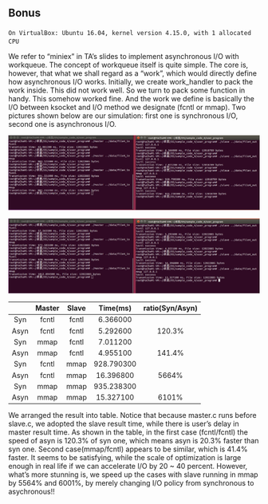 ## Bonus

`On VirtualBox: Ubuntu 16.04, kernel version 4.15.0, with 1 allocated CPU`

We refer to “miniex” in TA’s slides to implement asynchronous I/O with workqueue. The concept of workqueue itself is quite simple. The core is, however, that what we shall regard as a “work”, which would directly define how asynchronous I/O works. Initially, we create work_handler to pack the work inside. This did not work well. So we turn to pack some function in handy. This somehow worked fine. And the work we define is basically the I/O between ksocket and I/O method we designate (fcntl or mmap). Two pictures shown below are our simulation: first one is synchronous I/O, second one is asynchronous I/O.

![Synchronous I/O](https://raw.githubusercontent.com/Lu-YuCheng/OSProject2/master/photo_collection/62194067_332755374083625_4157321969349427200_n.png)

![ASynchronous I/O](https://raw.githubusercontent.com/Lu-YuCheng/OSProject2/master/photo_collection/62239269_2269922256456707_3956757261598064640_n.png)

|      | Master | Slave |    Time(ms)    | ratio(Syn/Asyn) |
|:----:|:------:|:-----:|:----------:|:-----------------:|
|  Syn |  fcntl | fcntl |  6.366000  |                   |
| Asyn |  fcntl | fcntl |  5.292600  |       120.3%      |
|  Syn |  mmap  | fcntl |  7.011200  |                   |
| Asyn |  mmap  | fcntl |  4.955100  |       141.4%      |
|  Syn |  fcntl |  mmap | 928.790300 |                   |
| Asyn |  fcntl |  mmap |  16.396800 |       5664%       |
|  Syn |  mmap  |  mmap | 935.238300 |                   |
| Asyn |  mmap  |  mmap |  15.327100 |       6101%       |

We arranged the result into table. Notice that because master.c runs before slave.c, we adopted the slave result time, while there is user’s delay in master result time. As shown in the table, in the first case (fcntl/fcntl) the speed of asyn is 120.3% of syn one, which means asyn is 20.3% faster than syn one. Second case(mmap/fcntl) appears to be similar, which is 41.4% faster. It seems to be satisfying, while the scale of optimization is large enough in real life if we can accelerate I/O by 20 ~ 40 percent. However, what’s more stunning is, we speed up the cases with slave running in mmap by 5564% and 6001%, by merely changing I/O policy from synchronous to asychronous!!
